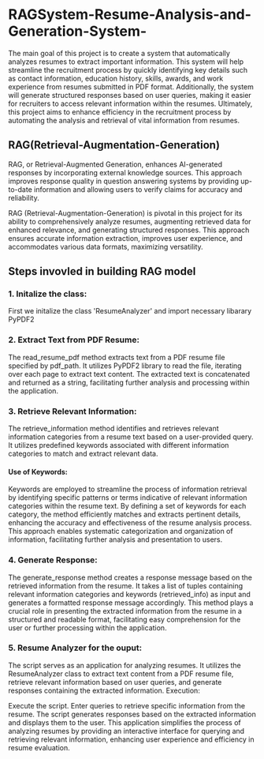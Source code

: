 # RAGSystem-Resume-Analysis-and-Generation-System-
The main goal of this project is to create a system that automatically analyzes resumes to extract important information. This system will help streamline the recruitment process by quickly identifying key details such as contact information, education history, skills, awards, and work experience from resumes submitted in PDF format. Additionally, the system will generate structured responses based on user queries, making it easier for recruiters to access relevant information within the resumes. Ultimately, this project aims to enhance efficiency in the recruitment process by automating the analysis and retrieval of vital information from resumes.

## RAG(Retrieval-Augmentation-Generation)

RAG, or Retrieval-Augmented Generation, enhances AI-generated responses by incorporating external knowledge sources. This approach improves response quality in question answering systems by providing up-to-date information and allowing users to verify claims for accuracy and reliability.

RAG (Retrieval-Augmentation-Generation) is pivotal in this project for its ability to comprehensively analyze resumes, augmenting retrieved data for enhanced relevance, and generating structured responses. This approach ensures accurate information extraction, improves user experience, and accommodates various data formats, maximizing versatility.

## Steps invovled in building RAG model
### 1. Initalize the class:
 First we initalize the class 'ResumeAnalyzer' and import necessary libarary PyPDF2
### 2. Extract Text from PDF Resume:
 The read_resume_pdf method extracts text from a PDF resume file specified by pdf_path. It utilizes PyPDF2 library to read the file, iterating over each page to extract text content. The extracted text is concatenated and returned as a string, facilitating further analysis and processing within the application.
### 3. Retrieve Relevant Information:
   The retrieve_information method identifies and retrieves relevant information categories from a resume text based on a user-provided query. It utilizes predefined keywords associated with different information categories to match and extract relevant data.
   #### Use of Keywords:
Keywords are employed to streamline the process of information retrieval by identifying specific patterns or terms indicative of relevant information categories within the resume text. By defining a set of keywords for each category, the method efficiently matches and extracts pertinent details, enhancing the accuracy and effectiveness of the resume analysis process. This approach enables systematic categorization and organization of information, facilitating further analysis and presentation to users.
### 4.  Generate Response:
   The generate_response method creates a response message based on the retrieved information from the resume. It takes a list of tuples containing relevant information categories and keywords (retrieved_info) as input and generates a formatted response message accordingly.
This method plays a crucial role in presenting the extracted information from the resume in a structured and readable format, facilitating easy comprehension for the user or further processing within the application.
### 5. Resume Analyzer  for the ouput:
   The script serves as an application for analyzing resumes. It utilizes the ResumeAnalyzer class to extract text content from a PDF resume file, retrieve relevant information based on user queries, and generate responses containing the extracted information.
   Execution:

Execute the script.
Enter queries to retrieve specific information from the resume.
The script generates responses based on the extracted information and displays them to the user.
This application simplifies the process of analyzing resumes by providing an interactive interface for querying and retrieving relevant information, enhancing user experience and efficiency in resume evaluation.





